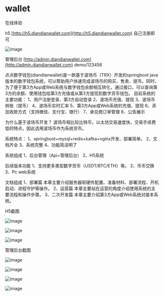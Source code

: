 # wallet
在线体验

h5
[http://h5.diandianwallet.com](http://h5.diandianwallet.com)
自己注册即可

![image](https://github.com/diandianwallet/wallet/blob/main/04_pic/h5.png)



管理后台
[http://admin.diandianwallet.com](http://admin.diandianwallet.com)
demo/123456

点点数字钱包(diandianwallet)是一款基于波场币（TRX）开发的springboot java版本的数字钱包系统，可以帮助用户快速完成波场币的购买、售卖、提币。同时，为了便于第3方App或Web系统与数字钱包余额相互转化，通过接口，可以查询第3方的余额、使用钱包给第3方充值或从第3方提现到数字货币钱包。
目前系统的主要功能：
1、用户注册登录、第3方自动登录
2、波场币充值、提现
3、波场币转账（提币）
4、波场币实时汇率
5、第3方App或Web系统的充值、提现
6、添加收款方式（支持微信、支付宝、银行）
7、承兑商订单管理
8、公告展示

为什么基于波场币开发？
波场币相比较比特币，以太坊交易速度快，交易手续费低的特点，因此选用波场币作为系统货币。

系统特点：
1、springboot+mysql+redis+kafka+nginx开发、部署简单。
2、文档齐全
3、系统完整
4、功能简洁明了

系统组成
1、后台管理（Api+管理后台）
2、H5系统

后续版本功能
1、支持更多类型数字货币（USDT/BTC/ETH）等。
2、币币交换
3、Pc web系统

文档组成
1、部署篇
本章主要介绍服务器软硬件配置、准备材料、部署流程、开机启动、进程守护等操作。
2、运营篇
本章主要站在运营的角度介绍使用系统的主要流程和操作步骤。
3、二次开发篇
本章主要介绍第3方App或Web系统对接本系统。

H5截图

![image](https://github.com/diandianwallet/wallet/blob/main/04_pic/h5-001.png)

![image](https://github.com/diandianwallet/wallet/blob/main/04_pic/h5-002.png)

![image](https://github.com/diandianwallet/wallet/blob/main/04_pic/h5-003.png)



管理后台截图

![image](https://github.com/diandianwallet/wallet/blob/main/04_pic/admin-001.png)

![image](https://github.com/diandianwallet/wallet/blob/main/04_pic/admin-002.png)

![image](https://github.com/diandianwallet/wallet/blob/main/04_pic/admin-003.png)

![image](https://github.com/diandianwallet/wallet/blob/main/04_pic/admin-004.png)
